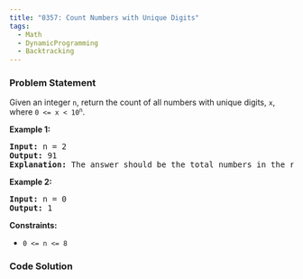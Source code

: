 ```yaml
---
title: "0357: Count Numbers with Unique Digits"
tags:
  - Math
  - DynamicProgramming
  - Backtracking
---
```

### Problem Statement

<p>Given an integer <code>n</code>, return the count of all numbers with unique digits, <code>x</code>, where <code>0 &lt;= x &lt; 10<sup>n</sup></code>.</p>


<p><strong class="example">Example 1:</strong></p>

<pre>
<strong>Input:</strong> n = 2
<strong>Output:</strong> 91
<strong>Explanation:</strong> The answer should be the total numbers in the range of 0 &le; x &lt; 100, excluding 11,22,33,44,55,66,77,88,99
</pre>

<p><strong class="example">Example 2:</strong></p>

<pre>
<strong>Input:</strong> n = 0
<strong>Output:</strong> 1
</pre>


<p><strong>Constraints:</strong></p>

<ul>
	<li><code>0 &lt;= n &lt;= 8</code></li>
</ul>


### Code Solution

```python

```

